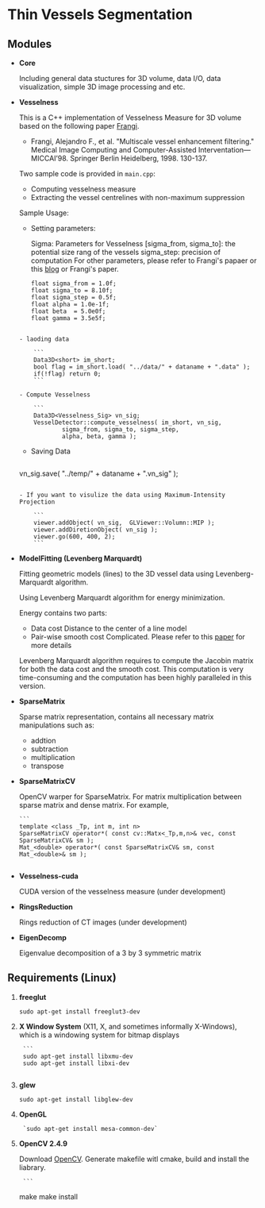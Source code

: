 Thin Vessels Segmentation
========================

Modules
---------------

-   **Core**

    Including general data stuctures for 3D volume, data I/O, data visualization, simple 3D image processing and etc. 

-   **Vesselness**

    This is a C++ implementation of Vesselness Measure for 3D volume based on the following paper [Frangi](http://link.springer.com/chapter/10.1007/BFb0056195#page-1). 

    - Frangi, Alejandro F., et al. "Multiscale vessel enhancement filtering." Medical Image Computing and Computer-Assisted Interventation—MICCAI’98. Springer Berlin Heidelberg, 1998. 130-137.

    Two sample code is provided in `main.cpp`:
    
    - Computing vesselness measure
    - Extracting the vessel centrelines with non-maximum suppression

    Sample Usage: 

    - Setting parameters: 
    
      Sigma: Parameters for Vesselness
      [sigma_from, sigma_to]: the potential size rang of the vessels
      sigma_step: precision of computation
      For other parameters, please refer to Frangi's papaer or this [blog](http://yzhong.co/?p=351) or Frangi's paper. 

        ```
        float sigma_from = 1.0f;  
        float sigma_to = 8.10f;   
        float sigma_step = 0.5f;  
        float alpha = 1.0e-1f;	
    	float beta  = 5.0e0f;     
        float gamma = 3.5e5f; 
	```

    - laoding data

        ```
        Data3D<short> im_short;       
        bool flag = im_short.load( "../data/" + dataname + ".data" );         
        if(!flag) return 0;       
        ```
		
    - Compute Vesselness

        ```
        Data3D<Vesselness_Sig> vn_sig;        
        VesselDetector::compute_vesselness( im_short, vn_sig,         
                sigma_from, sigma_to, sigma_step,        
                alpha, beta, gamma );
	```
	
    - Saving Data

        ```
	vn_sig.save( "../temp/" + dataname + ".vn_sig" );
	```

    - If you want to visulize the data using Maximum-Intensity Projection

        ```
        viewer.addObject( vn_sig,  GLViewer::Volumn::MIP );
        viewer.addDiretionObject( vn_sig );
        viewer.go(600, 400, 2);
        ```

-   **ModelFitting (Levenberg Marquardt)**

    Fitting geometric models (lines) to the 3D vessel data using Levenberg-Marquardt algorithm. 

    Using Levenberg Marquardt algorithm for energy minimization. 

    Energy contains two parts:

    - Data cost
      Distance to the center of a line model
    - Pair-wise smooth cost
      Complicated. Please refer to this [paper](http://www.csd.uwo.ca/~yuri/Abstracts/cvpr12-abs.shtml) for more details

    Levenberg Marquardt algorithm requires to compute the Jacobin matrix for both the data cost and the smooth cost. This computation is very time-consuming and the computation has been highly paralleled in this version. 

-   **SparseMatrix**

    Sparse matrix representation, contains all necessary matrix manipulations such as: 
    
      - addtion
      - subtraction
      - multiplication
      - transpose
   
-   **SparseMatrixCV**

    OpenCV warper for SparseMatrix. For matrix multiplication between sparse matrix and dense matrix. For example, 

        ```
        template <class _Tp, int m, int n>    
        SparseMatrixCV operator*( const cv::Matx<_Tp,m,n>& vec, const SparseMatrixCV& sm );     
        Mat_<double> operator*( const SparseMatrixCV& sm, const Mat_<double>& sm );    
	```

-   **Vesselness-cuda** 

    CUDA version of the vesselness measure (under development)
    
-   **RingsReduction**

    Rings reduction of CT images (under development)
    
-   **EigenDecomp**

    Eigenvalue decomposition of a 3 by 3 symmetric matrix



Requirements (Linux)
---------------

1. **freeglut**

	`sudo apt-get install freeglut3-dev`

2. **X Window System** (X11, X, and sometimes informally X-Windows), which is a windowing system for bitmap displays

        ```
        sudo apt-get install libxmu-dev
        sudo apt-get install libxi-dev
	```

3. **glew**

	`sudo apt-get install libglew-dev`

4. **OpenGL**

        `sudo apt-get install mesa-common-dev`

5. **OpenCV 2.4.9**

	Download [OpenCV](http://opencv.org/). Generate makefile witl cmake, build and install the liabrary. 

        ```
	make
	make install
	```
